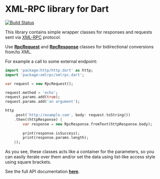 # XML-RPC library for Dart

[![Build Status](https://drone.io/github.com/o-nix/dart-xmlrpc/status.png)](https://drone.io/github.com/o-nix/dart-xmlrpc/latest)

This library contains simple wrapper classes for responses and requests sent via [XML-RPC](http://en.wikipedia.org/wiki/XML-RPC) protocol.

Use [**RpcRequest**](lib/src/rpc_request.dart) and [**RpcResponse**](lib/src/rpc_response.dart) classes for bidirectional conversions from/to XML.

For example a call to some external endpoint:
```dart
import 'package:http/http.dart' as http;
import 'package:xmlrpc/xmlrpc.dart';

var request = new RpcRequest();

request.method = 'echo';
request.params.add(true);
request.params.add('an argument');

http
    .post('http://example.com', body: request.toString())
    .then((httpResponse) {
        var response = new RpcResponse.fromText(httpResponse.body);
    
        print(response.isSuccess);
        print(response.params.length);
    });
```

As you see, these classes acts like a container for the parameters,
so you can easily iterate over them and/or set the data using list-like
access style using square brackets.

See the full API documentation [**here**](http://o-nix.me/dart-xmlrpc/xmlrpc.html).
